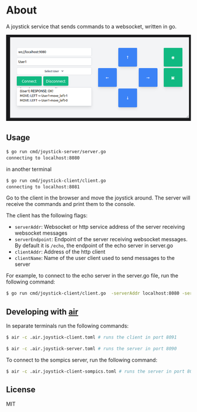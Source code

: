 # About

A joystick service that sends commands to a websocket, written in go.

![joystick-preview](assets/image.png)

## Usage

```bash
$ go run cmd/joystick-server/server.go
connecting to localhost:8080
```

in another terminal

```bash
$ go run cmd/joystick-client/client.go
connecting to localhost:8081
```

Go to the client in the browser and move the joystick around. The server will receive the commands and print them to the console.

The client has the following flags:

* `serverAddr`: Websocket or http service address of the server receiving websocket messages
* `serverEndpoint`: Endpoint of the server receiving websocket messages. By default it is `/echo`, the endpoint of the echo server in server.go
* `clientAddr`: Address of the http client
* `clientName`: Name of the user client used to send messages to the server

For example, to connect to the echo server in the server.go file, run the following command:

```bash
$ go run cmd/joystick-client/client.go  -serverAddr localhost:8080 -serverEndpoint /echo -clientAddr localhost:8081 -clientName ""
```

## Developing with [air](https://github.com/air-verse/air?tab=readme-ov-file)

In separate terminals run the following commands:

```bash
$ air -c .air.joystick-client.toml # runs the client in port 8091
```

```bash
$ air -c .air.joystick-server.toml # runs the server in port 8090
```

To connect to the sompics server, run the following command:

```bash
$ air -c .air.joystick-client-sompics.toml # runs the server in port 8091, and connects to sompics in port 9080
```

## License

MIT
